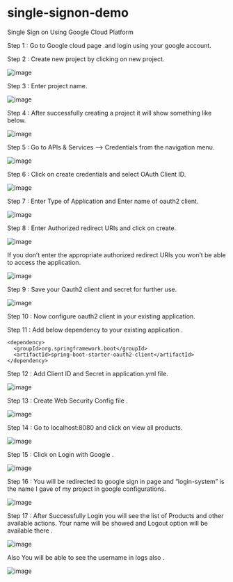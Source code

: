 # single-signon-demo
Single Sign on Using Google Cloud Platform

Step 1 : Go to Google cloud page .and login using your google account.

Step 2 : Create new project by clicking on new project.

![image](https://github.com/hetasvi/single-signon-demo/assets/111453003/ec9ae45a-e5b1-4441-b690-baf573ba0bc3)

Step 3 : Enter project name.

![image](https://github.com/hetasvi/single-signon-demo/assets/111453003/5e1e0266-ef98-4fd9-9e49-8aeba39e6c5b)

Step 4 :  After successfully creating a project it will show something like below.

![image](https://github.com/hetasvi/single-signon-demo/assets/111453003/dda5e13a-89e9-480b-9eb8-fd6b38a12e2e)

Step 5 : Go to APIs & Services --> Credentials  from the navigation menu.

![image](https://github.com/hetasvi/single-signon-demo/assets/111453003/443a7668-f2c8-4ac0-aa04-db4465ea6aaa)

Step 6 : Click on create credentials and select OAuth Client ID.

![image](https://github.com/hetasvi/single-signon-demo/assets/111453003/e7f45c2f-fd5f-4eb0-ba27-9b3a3a067fa1)

Step 7 :  Enter Type of Application and Enter name of oauth2 client.

![image](https://github.com/hetasvi/single-signon-demo/assets/111453003/efa462eb-88d5-47dd-964d-8317619dd9ae)

Step 8 : Enter Authorized redirect URIs and click on create.

![image](https://github.com/hetasvi/single-signon-demo/assets/111453003/6c3a2abd-7ce4-41c8-820b-4e8f3977dc96)

If you don’t enter the appropriate authorized redirect URIs you won’t be able to access the application.

![image](https://github.com/hetasvi/single-signon-demo/assets/111453003/03cabc8b-2dfc-41f7-a7e6-54bb2bbd0b17)

Step 9 : Save your Oauth2 client and secret for further use.

![image](https://github.com/hetasvi/single-signon-demo/assets/111453003/13e3ff95-60db-47dd-bec7-36cf56f86742)

Step 10 : Now configure oauth2 client in your existing application. 

Step 11 : Add below dependency to your existing application .
```
<dependency>
  <groupId>org.springframework.boot</groupId>
  <artifactId>spring-boot-starter-oauth2-client</artifactId>
</dependency>
```

Step 12 : Add Client ID and Secret in application.yml file.

![image](https://github.com/hetasvi/single-signon-demo/assets/111453003/4c7f7205-4fa3-463f-810b-a70a1298827f)

Step 13 : Create Web Security Config file . 

![image](https://github.com/hetasvi/single-signon-demo/assets/111453003/04592f29-5320-4ef7-a5ee-2b27617dfb2f)


Step 14 : Go to localhost:8080 and click on view all products.

![image](https://github.com/hetasvi/single-signon-demo/assets/111453003/6e5a6b37-c5f5-4e81-afae-ea3af885916d)

Step 15 : Click on Login with Google .

![image](https://github.com/hetasvi/single-signon-demo/assets/111453003/2cccadf7-d854-4218-bf0d-373b8871495c)


Step 16 : You will be redirected to google sign in page and “login-system” is the name I gave of my project in google configurations.

![image](https://github.com/hetasvi/single-signon-demo/assets/111453003/0f8558ab-b9d1-45e3-869d-2a0cce4f438b)


Step 17 : After Successfully Login you will see the list of Products and other available actions.
Your name will be showed and Logout option will be available there .

![image](https://github.com/hetasvi/single-signon-demo/assets/111453003/5413d15a-5d9c-451b-adc2-7e49b93ef705)

Also You will be able to see the username in logs also .

![image](https://github.com/hetasvi/single-signon-demo/assets/111453003/a1532f2a-9574-4a74-8e8b-427b5ebc6454)


